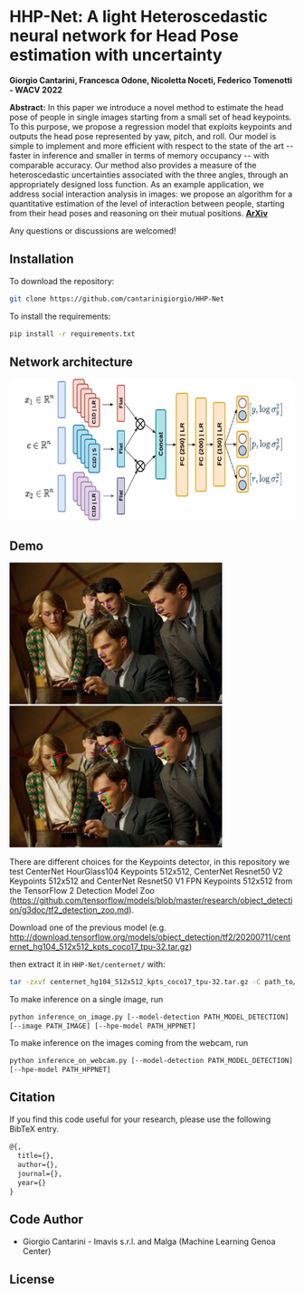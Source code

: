 HHP-Net: A light Heteroscedastic neural network for Head Pose estimation with uncertainty
===

**Giorgio Cantarini, Francesca Odone, Nicoletta Noceti, Federico Tomenotti - WACV 2022**

**Abstract:** In this paper we introduce a novel method to estimate the head pose of people in single images starting from a small set of
head keypoints. To this purpose, we propose a regression model that exploits keypoints and outputs the head pose represented by yaw, pitch, 
and roll. Our model is simple to implement and more efficient with respect to the state of the art -- faster in inference and smaller in terms 
of memory occupancy --  with comparable accuracy.
Our method also provides a measure of the heteroscedastic uncertainties associated with the three angles, through an appropriately designed 
loss function. As an example application, we address social interaction analysis in images: we propose an algorithm for a 
quantitative estimation of the level of interaction between people, starting from their head poses and reasoning on their mutual positions.
[**ArXiv**](https://arxiv.org/)  


Any questions or discussions are welcomed!




## Installation

To download the repository:
```bash
git clone https://github.com/cantarinigiorgio/HHP-Net
```

To install the requirements:
```bash
pip install -r requirements.txt
```

## Network architecture
<img src=imgs/network_architecture.png height="250"/>  

## Demo

<img src=imgs/points.png height="250"/> <img src=imgs/axis.png height="250"/> 


There are different choices for the Keypoints detector, in this repository we test CenterNet HourGlass104 Keypoints 512x512, CenterNet Resnet50 V2 Keypoints 512x512 and CenterNet Resnet50 V1 FPN Keypoints 512x512 from the TensorFlow 2 Detection Model Zoo (https://github.com/tensorflow/models/blob/master/research/object_detection/g3doc/tf2_detection_zoo.md).

Download one of the previous model (e.g. http://download.tensorflow.org/models/object_detection/tf2/20200711/centernet_hg104_512x512_kpts_coco17_tpu-32.tar.gz)

then extract it in `HHP-Net/centernet/` with:
```bash
tar -zxvf centernet_hg104_512x512_kpts_coco17_tpu-32.tar.gz -C path_to/HHP-Net/centernet
```

To make inference on a single image, run

````
python inference_on_image.py [--model-detection PATH_MODEL_DETECTION] [--image PATH_IMAGE] [--hpe-model PATH_HPPNET] 
````

To make inference on the images coming from the webcam, run

````
python inference_on_webcam.py [--model-detection PATH_MODEL_DETECTION] [--hpe-model PATH_HPPNET] 
````


## Citation

If you find this code useful for your research, please use the following BibTeX entry.

```
@{,
  title={},
  author={},
  journal={},
  year={}
}

```

## Code Author
- Giorgio Cantarini - Imavis s.r.l. and Malga (Machine Learning Genoa Center)

## License
